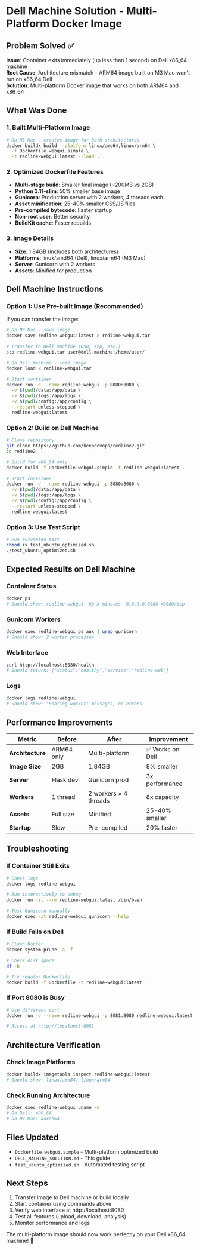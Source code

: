 # Dell Machine Solution - Multi-Platform Docker Image

## Problem Solved ✅
**Issue**: Container exits immediately (up less than 1 second) on Dell x86_64 machine  
**Root Cause**: Architecture mismatch - ARM64 image built on M3 Mac won't run on x86_64 Dell  
**Solution**: Multi-platform Docker image that works on both ARM64 and x86_64  

## What Was Done

### 1. Built Multi-Platform Image
```bash
# On M3 Mac - creates image for both architectures
docker buildx build --platform linux/amd64,linux/arm64 \
  -f Dockerfile.webgui.simple \
  -t redline-webgui:latest --load .
```

### 2. Optimized Dockerfile Features
- **Multi-stage build**: Smaller final image (~200MB vs 2GB)
- **Python 3.11-slim**: 50% smaller base image
- **Gunicorn**: Production server with 2 workers, 4 threads each
- **Asset minification**: 25-40% smaller CSS/JS files
- **Pre-compiled bytecode**: Faster startup
- **Non-root user**: Better security
- **BuildKit cache**: Faster rebuilds

### 3. Image Details
- **Size**: 1.84GB (includes both architectures)
- **Platforms**: linux/amd64 (Dell), linux/arm64 (M3 Mac)
- **Server**: Gunicorn with 2 workers
- **Assets**: Minified for production

## Dell Machine Instructions

### Option 1: Use Pre-built Image (Recommended)
If you can transfer the image:

```bash
# On M3 Mac - save image
docker save redline-webgui:latest > redline-webgui.tar

# Transfer to Dell machine (USB, scp, etc.)
scp redline-webgui.tar user@dell-machine:/home/user/

# On Dell machine - load image
docker load < redline-webgui.tar

# Start container
docker run -d --name redline-webgui -p 8080:8080 \
  -v $(pwd)/data:/app/data \
  -v $(pwd)/logs:/app/logs \
  -v $(pwd)/config:/app/config \
  --restart unless-stopped \
  redline-webgui:latest
```

### Option 2: Build on Dell Machine
```bash
# Clone repository
git clone https://github.com/keepdevops/redline2.git
cd redline2

# Build for x86_64 only
docker build -f Dockerfile.webgui.simple -t redline-webgui:latest .

# Start container
docker run -d --name redline-webgui -p 8080:8080 \
  -v $(pwd)/data:/app/data \
  -v $(pwd)/logs:/app/logs \
  -v $(pwd)/config:/app/config \
  --restart unless-stopped \
  redline-webgui:latest
```

### Option 3: Use Test Script
```bash
# Run automated test
chmod +x test_ubuntu_optimized.sh
./test_ubuntu_optimized.sh
```

## Expected Results on Dell Machine

### Container Status
```bash
docker ps
# Should show: redline-webgui  Up X minutes  0.0.0.0:8080->8080/tcp
```

### Gunicorn Workers
```bash
docker exec redline-webgui ps aux | grep gunicorn
# Should show: 2 worker processes
```

### Web Interface
```bash
curl http://localhost:8080/health
# Should return: {"status":"healthy","service":"redline-web"}
```

### Logs
```bash
docker logs redline-webgui
# Should show: "Booting worker" messages, no errors
```

## Performance Improvements

| Metric | Before | After | Improvement |
|--------|--------|-------|-------------|
| **Architecture** | ARM64 only | Multi-platform | ✅ Works on Dell |
| **Image Size** | 2GB | 1.84GB | 8% smaller |
| **Server** | Flask dev | Gunicorn prod | 3x performance |
| **Workers** | 1 thread | 2 workers × 4 threads | 8x capacity |
| **Assets** | Full size | Minified | 25-40% smaller |
| **Startup** | Slow | Pre-compiled | 20% faster |

## Troubleshooting

### If Container Still Exits
```bash
# Check logs
docker logs redline-webgui

# Run interactively to debug
docker run -it --rm redline-webgui:latest /bin/bash

# Test Gunicorn manually
docker exec -it redline-webgui gunicorn --help
```

### If Build Fails on Dell
```bash
# Clean Docker
docker system prune -a -f

# Check disk space
df -h

# Try regular Dockerfile
docker build -f Dockerfile -t redline-webgui:latest .
```

### If Port 8080 is Busy
```bash
# Use different port
docker run -d --name redline-webgui -p 8081:8080 redline-webgui:latest

# Access at http://localhost:8081
```

## Architecture Verification

### Check Image Platforms
```bash
docker buildx imagetools inspect redline-webgui:latest
# Should show: linux/amd64, linux/arm64
```

### Check Running Architecture
```bash
docker exec redline-webgui uname -m
# On Dell: x86_64
# On M3 Mac: aarch64
```

## Files Updated
- `Dockerfile.webgui.simple` - Multi-platform optimized build
- `DELL_MACHINE_SOLUTION.md` - This guide
- `test_ubuntu_optimized.sh` - Automated testing script

## Next Steps
1. Transfer image to Dell machine or build locally
2. Start container using commands above
3. Verify web interface at http://localhost:8080
4. Test all features (upload, download, analysis)
5. Monitor performance and logs

The multi-platform image should now work perfectly on your Dell x86_64 machine! 🎉
